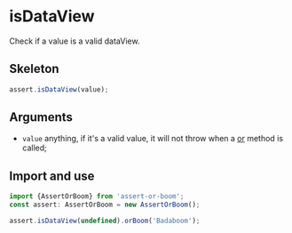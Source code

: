 # isDataView

Check if a value is a valid dataView.

## Skeleton

```ts
assert.isDataView(value);
```

## Arguments

- `value` anything, if it's a valid value, it will not throw when a [or](../or.md) method is called;

## Import and use

```ts
import {AssertOrBoom} from 'assert-or-boom';
const assert: AssertOrBoom = new AssertOrBoom();

assert.isDataView(undefined).orBoom('Badaboom');
```
